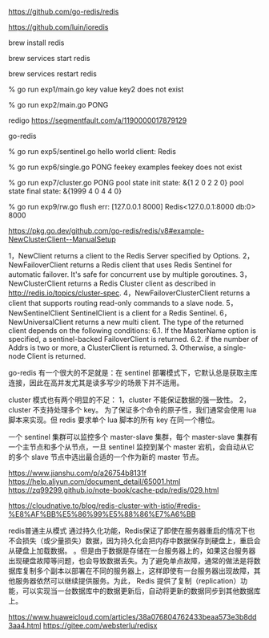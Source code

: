 https://github.com/go-redis/redis

https://github.com/luin/ioredis


brew install redis

brew services start redis

brew services restart redis

% go run exp1/main.go
key value
key2 does not exist


% go run exp2/main.go 
PONG <nil>


redigo
https://segmentfault.com/a/1190000017879129

go-redis

% go run exp5/sentinel.go 
hello world
client: Redis<FailoverClient db:2>

% go run exp6/single.go
PONG <nil>
feekey examples
feekey does not exist

% go run exp7/cluster.go
PONG <nil>
pool state init state: &{1 2 0 2 2 0}
pool state final state: &{1999 4 0 4 4 0}

% go run exp9/rw.go
flush err: <nil>
[127.0.0.1 8000]
Redis<127.0.0.1:8000 db:0> 8000


https://pkg.go.dev/github.com/go-redis/redis/v8#example-NewClusterClient--ManualSetup

1，NewClient returns a client to the Redis Server specified by Options.
2，NewFailoverClient returns a Redis client that uses Redis Sentinel for automatic failover. It's safe for concurrent use by multiple goroutines.
3，NewClusterClient returns a Redis Cluster client as described in http://redis.io/topics/cluster-spec.
4，NewFailoverClusterClient returns a client that supports routing read-only commands to a slave node.
5，NewSentinelClient SentinelClient is a client for a Redis Sentinel.
6，NewUniversalClient returns a new multi client. The type of the returned client depends on the following conditions:
6.1. If the MasterName option is specified, a sentinel-backed FailoverClient is returned. 6.2. if the number of Addrs is two or more, a ClusterClient is returned. 3. Otherwise, a single-node Client is returned.


go-redis 有一个很大的不足就是：在 sentinel 部署模式下，它默认总是获取主库连接，因此在高并发尤其是读多写少的场景下并不适用。

cluster 模式也有两个明显的不足：
1，cluster 不能保证数据的强一致性。
2，cluster 不支持处理多个 key。
为了保证多个命令的原子性，我们通常会使用 lua 脚本来实现。但 redis 要求单个 lua 脚本的所有 key 在同一个槽位。

一个 sentinel 集群可以监控多个 master-slave 集群，每个 master-slave 集群有一个主节点和多个从节点，一旦 sentinel 监控到某个 master 宕机，会自动从它的多个 slave 节点中选出最合适的一个作为新的 master 节点。

https://www.jianshu.com/p/a26754b8131f
https://help.aliyun.com/document_detail/65001.html
https://zq99299.github.io/note-book/cache-pdp/redis/029.html

https://cloudnative.to/blog/redis-cluster-with-istio/#redis-%E8%AF%BB%E5%86%99%E5%88%86%E7%A6%BB


redis普通主从模式
通过持久化功能，Redis保证了即使在服务器重启的情况下也不会损失（或少量损失）数据，因为持久化会把内存中数据保存到硬盘上，重启会从硬盘上加载数据。 。但是由于数据是存储在一台服务器上的，如果这台服务器出现硬盘故障等问题，也会导致数据丢失。为了避免单点故障，通常的做法是将数据库复制多个副本以部署在不同的服务器上，这样即使有一台服务器出现故障，其他服务器依然可以继续提供服务。为此， Redis 提供了复制（replication）功能，可以实现当一台数据库中的数据更新后，自动将更新的数据同步到其他数据库上。

https://www.huaweicloud.com/articles/38a076804762433beaa573e3b8dd3aa4.html
https://gitee.com/websterlu/redisx